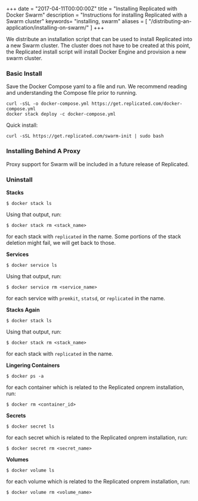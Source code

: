 +++
date = "2017-04-11T00:00:00Z"
title = "Installing Replicated with Docker Swarm"
description = "Instructions for installing Replicated with a Swarm cluster"
keywords= "installing, swarm"
aliases = [
    "/distributing-an-application/installing-on-swarm/"
]
+++

We distribute an installation script that can be used to install Replicated into a new Swarm cluster. The cluster does not have to be created at this point, the Replicated install script will install Docker Engine and provision a new swarm cluster.

### Basic Install

Save the Docker Compose yaml to a file and run. We recommend reading and understanding the Compose file prior to running.

```shell
curl -sSL -o docker-compose.yml https://get.replicated.com/docker-compose.yml
docker stack deploy -c docker-compose.yml
```

Quick install:

```shell
curl -sSL https://get.replicated.com/swarm-init | sudo bash
```

### Installing Behind A Proxy

Proxy support for Swarm will be included in a future release of Replicated.

### Uninstall

__Stacks__


```shell
$ docker stack ls
```

Using that output, run:

```shell
$ docker stack rm <stack_name>
```

for each stack with `replicated` in the name. Some portions of the stack deletion might fail, we will get back to those.

__Services__

```shell
$ docker service ls
```

Using that output, run:

```shell
$ docker service rm <service_name>
```

for each service with `premkit`, `statsd`, or `replicated` in the name.

__Stacks Again__

```shell
$ docker stack ls
```

Using that output, run:

```shell
$ docker stack rm <stack_name>
```

for each stack with `replicated` in the name.


__Lingering Containers__


```shell
$ docker ps -a
```

for each container which is related to the Replicated onprem installation, run:

```shell
$ docker rm <container_id>
```

__Secrets__

```shell
$ docker secret ls
```

for each secret which is related to the Replicated onprem installation, run:

```shell
$ docker secret rm <secret_name>
```

__Volumes__

```shell
$ docker volume ls
```

for each volume which is related to the Replicated onprem installation, run:

```shell
$ docker volume rm <volume_name>
```